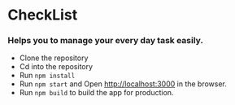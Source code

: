 # CheckList

### Helps you to manage your every day task easily.

- Clone the repository
- Cd into the repository
- Run `npm install`
- Run `npm start` and Open [http://localhost:3000](http://localhost:3000) in the browser.
- Run `npm build` to build the app for production.
